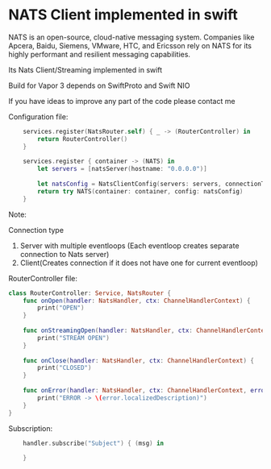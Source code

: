 # NATS Client implemented in swift

NATS is an open-source, cloud-native messaging system. Companies like Apcera, Baidu, Siemens, VMware, HTC, and Ericsson rely on NATS for its highly performant and resilient messaging capabilities.

Its Nats Client/Streaming implemented in swift 

Build for Vapor 3 depends on SwiftProto and Swift NIO

If you have ideas to improve any part of the code please contact me

Configuration file: 
```swift
    services.register(NatsRouter.self) { _ -> (RouterController) in
        return RouterController()
    }
    
    services.register { container -> (NATS) in
        let servers = [natsServer(hostname: "0.0.0.0")]
        
        let natsConfig = NatsClientConfig(servers: servers, connectionType: .server(.multiple(1)), disBehavior: .reconnect, clusterName: "_STAN.discover.test-cluster", streaming: true)
        return try NATS(container: container, config: natsConfig)
    }
```


Note: 

Connection type 
1. Server with multiple eventloops (Each eventloop creates separate connection to Nats server)
2. Client(Creates connection if it does not have one for current eventloop)


RouterController file: 
```swift
class RouterController: Service, NatsRouter {
    func onOpen(handler: NatsHandler, ctx: ChannelHandlerContext) {
        print("OPEN")
    }
    
    func onStreamingOpen(handler: NatsHandler, ctx: ChannelHandlerContext) {
        print("STREAM OPEN")
    }
    
    func onClose(handler: NatsHandler, ctx: ChannelHandlerContext) {
        print("CLOSED")
    }
    
    func onError(handler: NatsHandler, ctx: ChannelHandlerContext, error: Error) {
        print("ERROR -> \(error.localizedDescription)")
    }
}
```

Subscription:
```swift
    handler.subscribe("Subject") { (msg) in
            
    }
```
